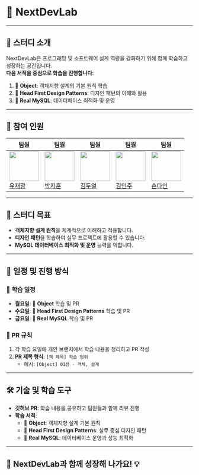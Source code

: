 # 🌟 NextDevLab

---

## 🌟 **스터디 소개**
NextDevLab은 프로그래밍 및 소프트웨어 설계 역량을 강화하기 위해 함께 학습하고 성장하는 공간입니다.  
**다음 서적을 중심으로 학습을 진행합니다**:
1. 📘 **Object**: 객체지향 설계의 기본 원칙 학습  
2. 📗 **Head First Design Patterns**: 디자인 패턴의 이해와 활용  
3. 📙 **Real MySQL**: 데이터베이스 최적화 및 운영  

---

## 👥 **참여 인원**
| 팀원 | 팀원 | 팀원 | 팀원 | 팀원 |
|------|------|------|------|------|
| <img src="https://github.com/JAEKWANG97.png" width="80"><br>[유재광](https://github.com/JAEKWANG97) | <img src="https://github.com/JiHunparkkk.png" width="80"><br>[박지훈](https://github.com/JiHunparkkk) | <img src="https://github.com/enduf7686.png" width="80"><br>[김두열](https://github.com/enduf7686) | <img src="https://github.com/MJ-Kor.png" width="80"><br>[김민주](https://github.com/MJ-Kor) | <img src="https://github.com/dain0826.png" width="80"><br>[손다인](https://github.com/dain0826) |


---

## 🎯 **스터디 목표**
- **객체지향 설계 원칙**을 체계적으로 이해하고 적용합니다.
- **디자인 패턴**을 학습하여 실무 프로젝트에 활용할 수 있습니다.
- **MySQL 데이터베이스 최적화 및 운영** 능력을 익힙니다.

---

## 📅 **일정 및 진행 방식**

### 📖 **학습 일정**
- **월요일**: 📘 **Object** 학습 및 PR  
- **수요일**: 📗 **Head First Design Patterns** 학습 및 PR  
- **금요일**: 📙 **Real MySQL** 학습 및 PR  

### 📝 **PR 규칙**
1. 각 학습 요일에 개인 브랜치에서 학습 내용을 정리하고 PR 작성  
2. **PR 제목 형식**: `[책 제목] 학습 범위`  
   - 예시: `[Object] 01장 - 객체, 설계`

---

## 🛠️ **기술 및 학습 도구**
- **깃허브 PR**: 학습 내용을 공유하고 팀원들과 함께 리뷰 진행  
- **학습 서적**:
   - 📘 **Object**: 객체지향 설계 기본 원칙  
   - 📗 **Head First Design Patterns**: 실무 중심 디자인 패턴  
   - 📙 **Real MySQL**: 데이터베이스 운영과 성능 최적화  
---

## 🚀 NextDevLab과 함께 성장해 나가요! 💡
